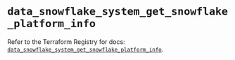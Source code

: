 # `data_snowflake_system_get_snowflake_platform_info`

Refer to the Terraform Registry for docs: [`data_snowflake_system_get_snowflake_platform_info`](https://registry.terraform.io/providers/snowflakedb/snowflake/2.5.0/docs/data-sources/system_get_snowflake_platform_info).
